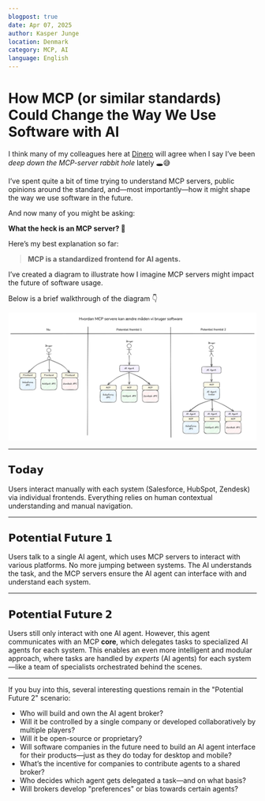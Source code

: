```yaml
---
blogpost: true
date: Apr 07, 2025
author: Kasper Junge
location: Denmark
category: MCP, AI
language: English
---
```


# How MCP (or similar standards) Could Change the Way We Use Software with AI

I think many of my colleagues here at [Dinero](https://dinero.dk/) will agree when I say I’ve been *deep down the MCP-server rabbit hole* lately 🕳️😅

I’ve spent quite a bit of time trying to understand MCP servers, public opinions around the standard, and—most importantly—how it might shape the way we use software in the future.

And now many of you might be asking:

**What the heck is an MCP server? 🤔**

Here’s my best explanation so far:

> **MCP is a standardized frontend for AI agents.**

I’ve created a diagram to illustrate how I imagine MCP servers might impact the future of software usage.

Below is a brief walkthrough of the diagram 👇

![MCP Scenarios Diagram](../../img/mcp-scenarios.png)

---

## 𝗧𝗼𝗱𝗮𝘆

Users interact manually with each system (Salesforce, HubSpot, Zendesk) via individual frontends. Everything relies on human contextual understanding and manual navigation.

---

## 𝗣𝗼𝘁𝗲𝗻𝘁𝗶𝗮𝗹 𝗙𝘂𝘁𝘂𝗿𝗲 𝟭

Users talk to a single AI agent, which uses MCP servers to interact with various platforms. No more jumping between systems. The AI understands the task, and the MCP servers ensure the AI agent can interface with and understand each system.

---

## 𝗣𝗼𝘁𝗲𝗻𝘁𝗶𝗮𝗹 𝗙𝘂𝘁𝘂𝗿𝗲 𝟮

Users still only interact with one AI agent. However, this agent communicates with an MCP **core**, which delegates tasks to specialized AI agents for each system. This enables an even more intelligent and modular approach, where tasks are handled by *experts* (AI agents) for each system—like a team of specialists orchestrated behind the scenes.

---

If you buy into this, several interesting questions remain in the "Potential Future 2" scenario: 
- Who will build and own the AI agent broker? 
- Will it be controlled by a single company or developed collaboratively by multiple players? 
- Will it be open-source or proprietary? 
- Will software companies in the future need to build an AI agent interface for their products—just as they do today for desktop and mobile?
- What’s the incentive for companies to contribute agents to a shared broker?
- Who decides which agent gets delegated a task—and on what basis?
- Will brokers develop "preferences" or bias towards certain agents?